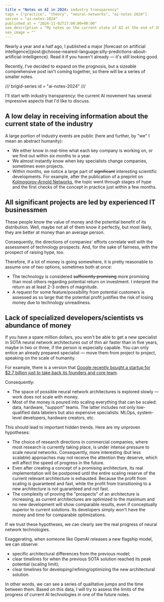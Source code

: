 ```yaml
---
title = "Notes on AI in 2024: industry transparency"
tags = ["practice", "theory", "neural-networks", "ai-notes-2024"]
series = "ai-notes-2024"
published_at = "2024-11-02T17:00:00+00:00"
seo_description = "My notes on the current state of AI at the end of 2024, this part is about industry transparency."
seo_image = ""
---
```


Nearly a year and a half ago, I published a major [forecast on artificial intelligence]{post:@choose-nearest-language:silly-predictions-about-artificial-intelligence}. Read it if you haven't already — it's still looking good.

Recently, I've decided to expand on the prognosis, but a sizeable comprehensive post isn't coming together, so there will be a series of smaller notes.

/// brigid-series
id = "ai-notes-2024"
///

I'll start with industry transparency: the current AI movement has several impressive aspects that I'd like to discuss.

<!-- more -->

## A low delay in receiving information about the current state of the industry

A large portion of industry events are public (here and further, by "we" I mean an abstract humanity):

- We either know in real-time what each key company is working on, or we find out within six months to a year.
- We almost instantly know when key specialists change companies, sometimes even projects.
- Within months, we notice a large part of ~~significant~~ interesting scientific developments. For example, after the publication of a preprint on [Kolmogorov-Arnold Networks](https://arxiv.org/abs/2404.19756), the topic went through stages of hype and the first checks of the concept in practice just within a few months.

## All significant projects are led by experienced IT businessmen

These people know the value of money and the potential benefit of its distribution. Well, maybe not all of them know it perfectly, but most likely, they are better at money than an average person.

Consequently, the directions of companies' efforts correlate well with the assessment of technology prospects. And, for the sake of fairness, with the prospect of raising hype, too.

Therefore, if a lot of money is going somewhere, it is pretty reasonable to assume one of two options, sometimes both at once:

- The technology is considered ~~sufficiently promising~~ more promising than most others regarding potential return on investment. I interpret the return as at least 2-3 orders of magnitude.
- A request for some feature/possibility from potential customers is assessed as so large that the potential profit justifies the risk of losing money due to technology unreadiness.

## Lack of specialized developers/scientists vs abundance of money

If you have a spare million dollars, you won't be able to get a new specialist in SOTA neural network architectures out of thin air faster than in five years, maybe in two or three, if the person is especially capable. You can only entice an already prepared specialist — move them from project to project, speaking on the scale of humanity.

For example, there is a version that [Google recently bought a startup for $2.7 billion just to take back its founders and core team](https://www.linkedin.com/pulse/analyzing-googles-characterai-acquisition-sramana-mitra-iramc/).

Consequently:

- The space of possible neural network architectures is explored slowly — work does not scale with money.
- Most of the money is poured into scaling everything that can be scaled: data, hardware, "support" teams. The latter includes not only low-qualified data labelers but also expensive specialists: MLOps, system-level developers, hardware creators, etc.

This should lead to important hidden trends. Here are my unproven hypotheses:

- The choice of research directions in commercial companies, where most research is currently taking place, is under intense pressure to scale neural networks. Consequently, more interesting (but less scalable) approaches may not receive the attention they deserve, which will affect the speed of progress in the future.
- Even after creating a concept of a promising architecture, its real implementation will be postponed until the entire scaling reserve of the current relevant architecture is exhausted. Because the profit from scaling is guaranteed and fast, while the profit from transitioning to a new architecture is not guaranteed and not fast.
- The complexity of proving the "prospects" of an architecture is increasing, as current architectures are optimized to the maximum and no new development will show comparable results, even if conceptually superior to current solutions. Its developers simply won't have the money and time for comparable optimizations.

If we trust these hypotheses, we can clearly see the real progress of neural network technologies.

Exaggerating, when someone like OpenAI releases a new flagship model, we can observe:

- specific architectural differences from the previous model;
- clear timelines for when the previous SOTA solution reached its peak potential (scaling limit);
- clear timelines for developing/refining/optimizing the new architectural solution.

In other words, we can see a series of qualitative jumps and the time between them. Based on this data, I will try to assess the limits of the progress of current AI technologies in one of the future notes.

